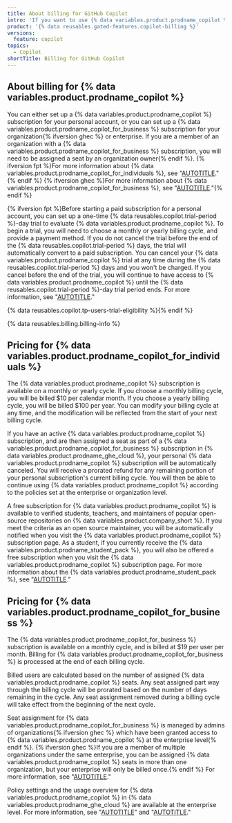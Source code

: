 ```yaml
---
title: About billing for GitHub Copilot
intro: 'If you want to use {% data variables.product.prodname_copilot %}, you either need a subscription for {% data variables.product.prodname_copilot %} in your personal account, or you need to be assigned a seat by an organization {% ifversion ghec %}on {% data variables.product.prodname_ghe_cloud %}{% endif %} with a subscription for {% data variables.product.prodname_copilot_for_business %}.'
product: '{% data reusables.gated-features.copilot-billing %}'
versions:
  feature: copilot
topics:
  - Copilot
shortTitle: Billing for GitHub Copilot
---
```


## About billing for {% data variables.product.prodname_copilot %}

You can either set up a {% data variables.product.prodname_copilot %} subscription for your personal account, or you can set up a {% data variables.product.prodname_copilot_for_business %} subscription for your organization{% ifversion ghec %} or enterprise. If you are a member of an organization with a {% data variables.product.prodname_copilot_for_business %} subscription, you will need to be assigned a seat by an organization owner{% endif %}. {% ifversion fpt %}For more information about {% data variables.product.prodname_copilot_for_individuals %}, see "[AUTOTITLE](/copilot/overview-of-github-copilot/about-github-copilot-for-individuals)."{% endif %} {% ifversion ghec %}For more information about {% data variables.product.prodname_copilot_for_business %}, see "[AUTOTITLE](/copilot/overview-of-github-copilot/about-github-copilot-for-business)."{% endif %}

{% ifversion fpt %}Before starting a paid subscription for a personal account, you can set up a one-time {% data reusables.copilot.trial-period %}-day trial to evaluate {% data variables.product.prodname_copilot %}. To begin a trial, you will need to choose a monthly or yearly billing cycle, and provide a payment method. If you do not cancel the trial before the end of the {% data reusables.copilot.trial-period %} days, the trial will automatically convert to a paid subscription. You can cancel your {% data variables.product.prodname_copilot %} trial at any time during the {% data reusables.copilot.trial-period %} days and you won't be charged. If you cancel before the end of the trial, you will continue to have access to {% data variables.product.prodname_copilot %} until the {% data reusables.copilot.trial-period %}-day trial period ends. For more information, see "[AUTOTITLE](/billing/managing-billing-for-github-copilot/managing-your-github-copilot-subscription-for-your-personal-account)."

{% data reusables.copilot.tp-users-trial-eligibility %}{% endif %}

{% data reusables.billing.billing-info %}

## Pricing for {% data variables.product.prodname_copilot_for_individuals %}

The {% data variables.product.prodname_copilot %} subscription is available on a monthly or yearly cycle. If you choose a monthly billing cycle, you will be billed $10 per calendar month. If you choose a yearly billing cycle, you will be billed $100 per year. You can modify your billing cycle at any time, and the modification will be reflected from the start of your next billing cycle.

If you have an active {% data variables.product.prodname_copilot %} subscription, and are then assigned a seat as part of a {% data variables.product.prodname_copilot_for_business %} subscription in {% data variables.product.prodname_ghe_cloud %}, your personal {% data variables.product.prodname_copilot %} subscription will be automatically canceled. You will receive a prorated refund for any remaining portion of your personal subscription's current billing cycle. You will then be able to continue using {% data variables.product.prodname_copilot %} according to the policies set at the enterprise or organization level.

A free subscription for {% data variables.product.prodname_copilot %} is available to verified students, teachers, and maintainers of popular open-source repositories on {% data variables.product.company_short %}. If you meet the criteria as an open source maintainer, you will be automatically notified when you visit the {% data variables.product.prodname_copilot %} subscription page. As a student, if you currently receive the {% data variables.product.prodname_student_pack %}, you will also be offered a free subscription when you visit the {% data variables.product.prodname_copilot %} subscription page. For more information about the {% data variables.product.prodname_student_pack %}, see "[AUTOTITLE](/free-pro-team@latest/education/explore-the-benefits-of-teaching-and-learning-with-github-education/github-global-campus-for-students/apply-to-github-global-campus-as-a-student)."

## Pricing for {% data variables.product.prodname_copilot_for_business %}

The {% data variables.product.prodname_copilot_for_business %} subscription is available on a monthly cycle, and is billed at $19 per user per month. Billing for {% data variables.product.prodname_copilot_for_business %} is processed at the end of each billing cycle.

Billed users are calculated based on the number of assigned {% data variables.product.prodname_copilot %} seats. Any seat assigned part way through the billing cycle will be prorated based on the number of days remaining in the cycle. Any seat assignment removed during a billing cycle will take effect from the beginning of the next cycle.

Seat assignment for {% data variables.product.prodname_copilot_for_business %} is managed by admins of organizations{% ifversion ghec %} which have been granted access to {% data variables.product.prodname_copilot %} at the enterprise level{% endif %}. {% ifversion ghec %}If you are a member of multiple organizations under the same enterprise, you can be assigned {% data variables.product.prodname_copilot %} seats in more than one organization, but your enterprise will only be billed once.{% endif %} For more information, see "[AUTOTITLE](/copilot/configuring-github-copilot/configuring-github-copilot-settings-in-your-organization)."

Policy settings and the usage overview for {% data variables.product.prodname_copilot %} in {% data variables.product.prodname_ghe_cloud %} are available at the enterprise level. For more information, see "[AUTOTITLE](/enterprise-cloud@latest/admin/policies/enforcing-policies-for-your-enterprise/enforcing-policies-for-github-copilot-in-your-enterprise)" and "[AUTOTITLE](/enterprise-cloud@latest/billing/managing-billing-for-github-copilot/viewing-your-github-copilot-usage)."
